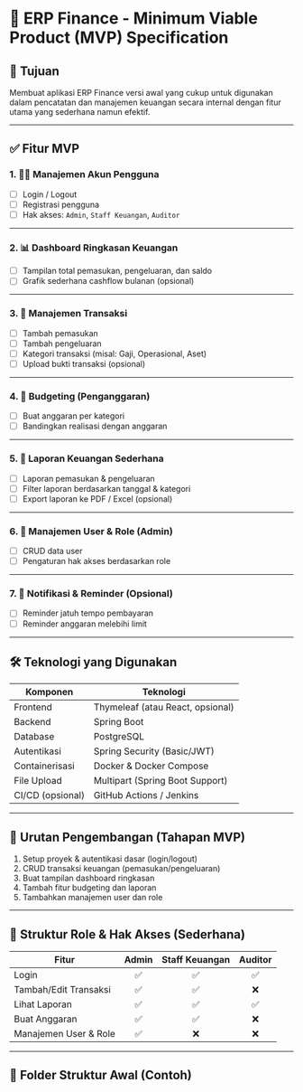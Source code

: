 # 📘 ERP Finance - Minimum Viable Product (MVP) Specification

## 🎯 Tujuan
Membuat aplikasi ERP Finance versi awal yang cukup untuk digunakan dalam pencatatan dan manajemen keuangan secara internal dengan fitur utama yang sederhana namun efektif.

---

## ✅ Fitur MVP

### 1. 🧑‍💼 Manajemen Akun Pengguna
- [ ] Login / Logout
- [ ] Registrasi pengguna
- [ ] Hak akses: `Admin`, `Staff Keuangan`, `Auditor`

---

### 2. 📊 Dashboard Ringkasan Keuangan
- [ ] Tampilan total pemasukan, pengeluaran, dan saldo
- [ ] Grafik sederhana cashflow bulanan (opsional)

---

### 3. 💸 Manajemen Transaksi
- [ ] Tambah pemasukan
- [ ] Tambah pengeluaran
- [ ] Kategori transaksi (misal: Gaji, Operasional, Aset)
- [ ] Upload bukti transaksi (opsional)

---

### 4. 📅 Budgeting (Penganggaran)
- [ ] Buat anggaran per kategori
- [ ] Bandingkan realisasi dengan anggaran

---

### 5. 📑 Laporan Keuangan Sederhana
- [ ] Laporan pemasukan & pengeluaran
- [ ] Filter laporan berdasarkan tanggal & kategori
- [ ] Export laporan ke PDF / Excel (opsional)

---

### 6. 👥 Manajemen User & Role (Admin)
- [ ] CRUD data user
- [ ] Pengaturan hak akses berdasarkan role

---

### 7. 🔔 Notifikasi & Reminder (Opsional)
- [ ] Reminder jatuh tempo pembayaran
- [ ] Reminder anggaran melebihi limit

---

## 🛠 Teknologi yang Digunakan

| Komponen       | Teknologi                        |
|----------------|----------------------------------|
| Frontend       | Thymeleaf (atau React, opsional) |
| Backend        | Spring Boot                      |
| Database       | PostgreSQL                       |
| Autentikasi    | Spring Security (Basic/JWT)      |
| Containerisasi | Docker & Docker Compose          |
| File Upload    | Multipart (Spring Boot Support)  |
| CI/CD (opsional)| GitHub Actions / Jenkins        |

---

## 🔁 Urutan Pengembangan (Tahapan MVP)

1. Setup proyek & autentikasi dasar (login/logout)
2. CRUD transaksi keuangan (pemasukan/pengeluaran)
3. Buat tampilan dashboard ringkasan
4. Tambah fitur budgeting dan laporan
5. Tambahkan manajemen user dan role

---

## 🧱 Struktur Role & Hak Akses (Sederhana)

| Fitur                     | Admin | Staff Keuangan | Auditor |
|--------------------------|:-----:|:--------------:|:-------:|
| Login                    | ✅     | ✅              | ✅       |
| Tambah/Edit Transaksi    | ✅     | ✅              | ❌       |
| Lihat Laporan            | ✅     | ✅              | ✅       |
| Buat Anggaran            | ✅     | ✅              | ❌       |
| Manajemen User & Role    | ✅     | ❌              | ❌       |

---

## 📂 Folder Struktur Awal (Contoh)

